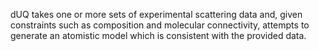 dUQ takes one or more sets of experimental scattering data and, given constraints such as composition and molecular connectivity, attempts to generate an atomistic model which is consistent with the provided data.